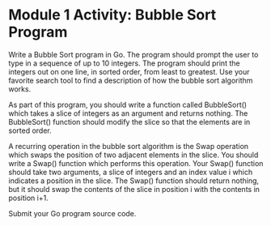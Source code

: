 # Module 1 Activity: Bubble Sort Program

Write a Bubble Sort program in Go. The program should prompt the user to type in a sequence of up to 10 integers. The program should print the integers out on one line, in sorted order, from least to greatest. Use your favorite search tool to find a description of how the bubble sort algorithm works.

As part of this program, you should write a function called BubbleSort() which takes a slice of integers as an argument and returns nothing. The BubbleSort() function should modify the slice so that the elements are in sorted order.

A recurring operation in the bubble sort algorithm is the Swap operation which swaps the position of two adjacent elements in the slice. You should write a Swap() function which performs this operation. Your Swap() function should take two arguments, a slice of integers and an index value i which indicates a position in the slice. The Swap() function should return nothing, but it should swap the contents of the slice in position i with the contents in position i+1.

Submit your Go program source code.
